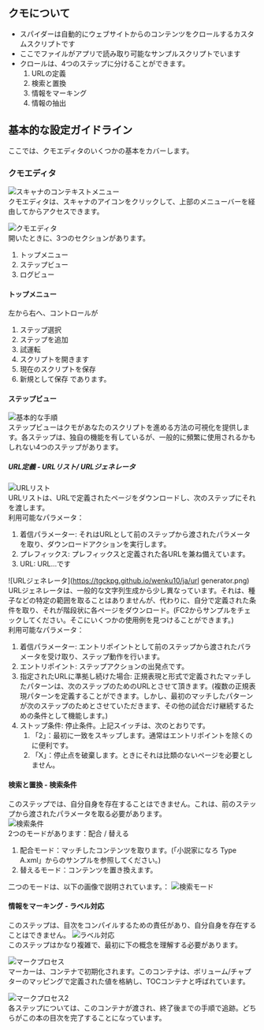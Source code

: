 ## クモについて

* スパイダーは自動的にウェブサイトからのコンテンツをクロールするカスタムスクリプトです
* ここでファイルがアプリで読み取り可能なサンプルスクリプトでいます
* クロールは、4つのステップに分けることができます。
   1. URLの定義
   2. 検索と置換
   3. 情報をマーキング
   4. 情報の抽出

## 基本的な設定ガイドライン
ここでは、クモエディタのいくつかの基本をカバーします。

### クモエディタ
![スキャナのコンテキストメニュー](https://tgckpg.github.io/wenku10/ja/spidercontext.png)  
クモエディタは、スキャナのアイコンをクリックして、上部のメニューバーを経由してからアクセスできます。  

![クモエディタ](https://tgckpg.github.io/wenku10/ja/spidereditor.png)  
開いたときに、3つのセクションがあります。
   1. トップメニュー
   2. ステップビュー
   3. ログビュー

#### トップメニュー
左から右へ、コントロールが
   1. ステップ選択
   2. ステップを追加
   3. 試運転
   4. スクリプトを開きます
   5. 現在のスクリプトを保存
   6. 新規として保存
であります。

#### ステップビュー
![基本的な手順](https://tgckpg.github.io/wenku10/ja/basic%20steps.png)  
ステップビューはクモがあなたのスクリプトを進める方法の可視化を提供します。各ステップは、独自の機能を有しているが、一般的に頻繁に使用されるかもしれない4つのステップがあります。  
##### URL定義 - URLリスト/ URLジェネレータ
![URLリスト](https://tgckpg.github.io/wenku10/ja/urllist%20dialog.png)  
URLリストは、URLで定義されたページをダウンロードし、次のステップにそれを渡します。  
利用可能なパラメータ：
   1. 着信パラメーター: それはURLとして前のステップから渡されたパラメータを取り、ダウンロードアクションを実行します。
   2. プレフィックス: プレフィックスと定義された各URLを兼ね備えています。
   3. URL: URL...です

![URLジェネレータ](https://tgckpg.github.io/wenku10/ja/url generator.png)  
URLジェネレータは、一般的な文字列生成から少し異なっています。それは、種子などの特定の範囲を取ることはありませんが、代わりに、自分で定義された条件を取り、それが階段状に各ページをダウンロード。(FC2からサンプルをチェックしてください。そこにいくつかの使用例を見つけることができます。)  
利用可能なパラメータ：
   1. 着信パラメーター: エントリポイントとして前のステップから渡されたパラメータを受け取り、ステップ動作を行います。
   2. エントリポイント: ステップアクションの出発点です。
   3. 指定されたURLに準拠し続けた場合: 正規表現と形式で定義されたマッチしたパターンは、次のステップのためのURLとさせて頂きます。(複数の正規表現パターンを定義することができます。しかし、最初のマッチしたパターンが次のステップのためとさせていただきます、その他の試合だけ継続するための条件として機能します。)
   4. ストップ条件: 停止条件。上記スイッチは、次のとおりです。
      1. 「2」：最初に一致をスキップします。通常はエントリポイントを除くのに便利です。
      2. 「X」：停止点を破棄します。ときにそれは比類のないページを必要としません。

#### 検索と置換 - 検索条件
このステップでは、自分自身を存在することはできません。これは、前のステップから渡されたパラメータを取る必要があります。  
![検索条件](https://tgckpg.github.io/wenku10/ja/find.png)  
2つのモードがあります：配合 / 替える
   1. 配合モード：マッチしたコンテンツを取ります。(「小説家になろ Type A.xml」からのサンプルを参照してください。)
   2. 替えるモード：コンテンツを置き換えます。

二つのモードは、以下の画像で説明されています。：
![検索モード](https://tgckpg.github.io/wenku10/ja/modeexp.png)  

#### 情報をマーキング - ラベル対応
このステップは、目次をコンパイルするための責任があり、自分自身を存在することはできません。
![ラベル対応](https://tgckpg.github.io/wenku10/ja/marker.png)  
このステップはかなり複雑で、最初に下の概念を理解する必要があります。

![マークプロセス](https://tgckpg.github.io/wenku10/ja/markingprocess.png)  
マーカーは、コンテナで初期化されます。このコンテナは、ボリューム/チャプターのマッピングで定義された値を格納し、TOCコンテナと呼ばれています。

![マークプロセス2](https://tgckpg.github.io/wenku10/ja/markingzoomout.png)  
各ステップについては、このコンテナが渡され、終了後までの手順で追跡。どちらがこの本の目次を完了することになっています。
